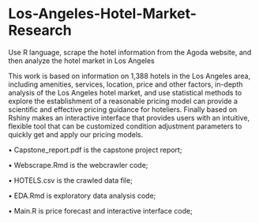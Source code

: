 # Los-Angeles-Hotel-Market-Research
Use R language, scrape the hotel information from the Agoda website, and then analyze the hotel market in Los Angeles

This work is based on information on 1,388 hotels in the Los Angeles area, including amenities, services, location, price and other factors, in-depth analysis of the Los Angeles hotel market, and use statistical methods to explore the establishment of a reasonable pricing model can provide a scientific and effective pricing guidance for hoteliers. Finally based on Rshiny makes an interactive interface that provides users with an intuitive, flexible tool that can be customized condition adjustment parameters to quickly get and apply our pricing models.

• Capstone_report.pdf is the capstone project report;

• Webscrape.Rmd is the webcrawler code;

• HOTELS.csv is the crawled data file;

• EDA.Rmd is exploratory data analysis code;

• Main.R is price forecast and interactive interface code;
